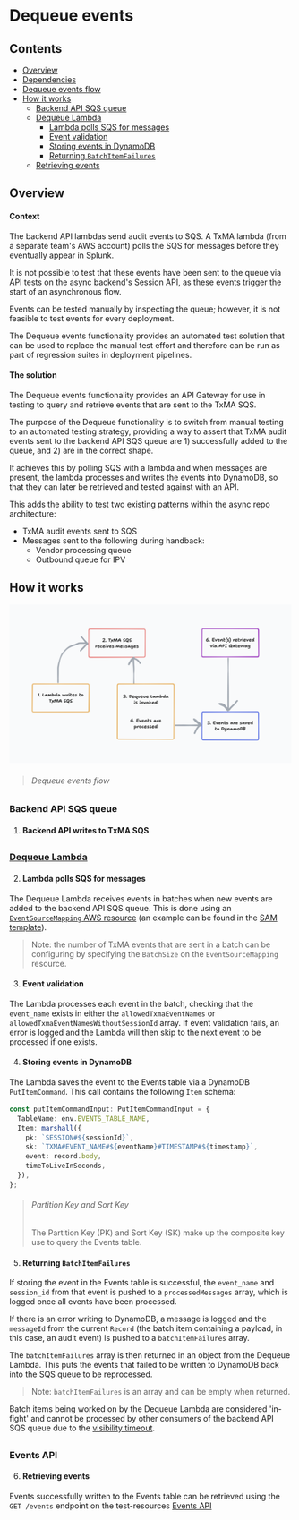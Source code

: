 # Dequeue events

## Contents
- [Overview](#overview)
- [Dependencies](#dependencies)
- [Dequeue events flow](#dequeue-events-flow)
- [How it works](#how-it-works)
  - [Backend API SQS queue](#backend-api-sqs-queue)
  - [Dequeue Lambda](#dequeue-lambda)
    - [Lambda polls SQS for messages](#lambda-polls-sqs-for-messages)
    - [Event validation](#event-validation)
    - [Storing events in DynamoDB](#storing-events-in-dynamodb)
    - [Returning `BatchItemFailures`](#returning-batchitemfailures)
  - [Retrieving events](#retrieving-events)

## Overview

#### Context

The backend API lambdas send audit events to SQS. A TxMA lambda (from a separate
team's AWS account) polls the SQS for messages before they eventually appear in
Splunk.

It is not possible to test that these events have been sent to the queue via API
tests on the async backend's Session API, as these events trigger the start of
an asynchronous flow.

Events can be tested manually by inspecting the queue; however, it is not
feasible to test events for every deployment.

The Dequeue events functionality provides an automated test solution that can be
used to replace the manual test effort and therefore can be run as part of
regression suites in deployment pipelines.

#### The solution

The Dequeue events functionality provides an API Gateway for use in testing to
query and retrieve events that are sent to the TxMA SQS.

The purpose of the Dequeue functionality is to switch from manual testing to an
automated testing strategy, providing a way to assert that TxMA audit events
sent to the backend API SQS queue are 1) successfully added to the queue, and 2)
are in the correct shape.

It achieves this by polling SQS with a lambda and when messages are present, the
lambda processes and writes the events into DynamoDB, so that they can later be
retrieved and tested against with an API.

This adds the ability to test two existing patterns within the async repo
architecture:

- TxMA audit events sent to SQS
-  Messages sent to the following during handback:
    - Vendor processing queue
    - Outbound queue for IPV

## How it works

<img src="events_flow_diagram.png">

> ###### Dequeue events flow

##

### Backend API SQS queue

1. #### Backend API writes to TxMA SQS

##

### [Dequeue Lambda](./dequeueHandler.ts)

2. #### Lambda polls SQS for messages

The Dequeue Lambda receives events in batches when new events are added to the
backend API SQS queue. This is done using an
[`EventSourceMapping` AWS resource](https://docs.aws.amazon.com/AWSCloudFormation/latest/UserGuide/aws-resource-lambda-eventsourcemapping.html)
(an example can be found in the [SAM template](../../../infra/dequeue/function.yaml)).

> Note: the number of TxMA events that are sent in a batch can be configuring by
specifying the `BatchSize` on the `EventSourceMapping` resource.

3. #### Event validation

The Lambda processes each event in the batch, checking that the `event_name`
exists in either the `allowedTxmaEventNames` or
`allowedTxmaEventNamesWithoutSessionId` array. If event validation fails, an
error is logged and the Lambda will then skip to the next event to be processed
if one exists.

4. #### Storing events in DynamoDB

The Lambda saves the event to the Events table via a DynamoDB `PutItemCommand`.
This call contains the following `Item` schema:

```typescript
const putItemCommandInput: PutItemCommandInput = {
  TableName: env.EVENTS_TABLE_NAME,
  Item: marshall({
    pk: `SESSION#${sessionId}`,
    sk: `TXMA#EVENT_NAME#${eventName}#TIMESTAMP#${timestamp}`,
    event: record.body,
    timeToLiveInSeconds,
  }),
};
```

> ###### Partition Key and Sort Key
> The Partition Key (PK) and Sort Key (SK) make up the composite key use to
> query the Events table.

5. #### Returning `BatchItemFailures`

If storing the event in the Events table is successful, the `event_name` and
`session_id` from that event is pushed to a `processedMessages` array, which is
logged once all events have been processed.

If there is an error writing to DynamoDB, a message is logged and the
`messageId` from the current `Record` (the batch item containing a payload,
in this case, an audit event) is pushed to a `batchItemFailures`
array.

The `batchItemFailures` array is then returned in an object from the Dequeue
Lambda. This puts the events that failed to be written to DynamoDB back into the
SQS queue to be reprocessed.

> Note: `batchItemFailures` is an array and can be empty when returned.

Batch items being worked on by the Dequeue Lambda are considered 'in-fight' and
cannot be processed by other consumers of the backend API SQS queue due to the
[visibility timeout](https://docs.aws.amazon.com/AWSSimpleQueueService/latest/SQSDeveloperGuide/sqs-visibility-timeout.html).

##

### Events API

6. #### Retrieving events

Events successfully written to the Events table can be retrieved using
the `GET /events` endpoint on the test-resources
[Events API](../../../openApiSpecs/events-spec.yaml)
